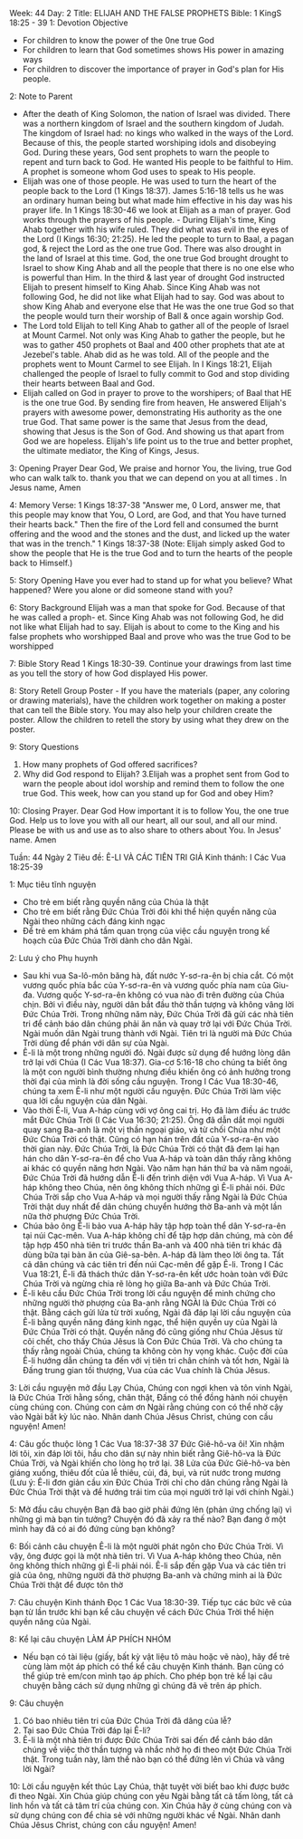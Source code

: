 Week: 44
Day: 2
Title: ELIJAH AND THE FALSE PROPHETS
Bible: 1 KingS 18:25 - 39
1: Devotion Objective
- For children to know the power of the 0ne true God
- For children to learn that God sometimes shows His power in amazing ways
- For children to discover the importance of prayer in God's plan for His people.

2: Note to Parent
- After the death of King Solomon, the nation of Israel was divided. There was a northern kingdom of Israel and the southern kingdom of Judah. The kingdom of Israel had: no kings who walked in the ways of the Lord. Because of this, the people started worshiping idols and disobeying God. During these years, God sent prophets to warn the people to repent and turn back to God. He wanted His people to be faithful to Him. A prophet is someone whom God uses to speak to His people.
- Elijah was one of those people. He was used to turn the heart of the people back to the Lord (1 Kings 18:37). James 5:16-18 tells us he was an ordinary human being but what made him effective in his day was his prayer life. In 1 Kings 18:30-46 we look at Elijah as a man of prayer. God works through the prayers of his people. - During Elijah's time, King Ahab together with his wife ruled. They did what was evil in the eyes of the Lord (I Kings 16:30; 21:25). He led the people to turn to Baal, a pagan god, & reject the Lord as the one true God. There was also drought in the land of Israel at this time. God, the one true God brought drought to Israel to show King Ahab and all the people that there is no one else who is powerful than Him. In the third & last year of drought God instructed Elijah to present himself to King Ahab. Since King Ahab was not following God, he did not like what Elijah had to say. God was about to show King Ahab and everyone else that He was the one true God so that the people would turn their worship of Ball & once again worship God.
- The Lord told Elijah to tell King Ahab to gather all of the people of Israel at Mount Carmel. Not only was King Ahab to gather the people, but he was to gather 450 prophets ot Baal and 400 other prophets that ate at Jezebel's table. Ahab did as he was told. All of the people and the prophets went to Mount Carmel to see Elijah. In I Kings 18:21, Elijah challenged the people of Israel to fully commit to God and stop dividing their hearts between Baal and God.
- Elijah called on God in prayer to prove to the worshipers; of Baal that HE is the one true God. By sending fire from heaven, He answered Elijah's prayers with awesome power, demonstrating His authority as the one true God. That same power is the same that Jesus from the dead, showing that Jesus is the Son of God. And showing us that apart from God we are hopeless. Elijah's life point us to the true and better prophet, the ultimate mediator, the King of Kings, Jesus.

3: Opening Prayer
Dear God, We praise and hornor You, the living, true God who can walk talk to. thank you that we can depend on you at all times . In Jesus name, Amen

4: Memory Verse:
1 Kings 18:37-38 "Answer me, 0 Lord, answer me, that this people may know that You, O Lord, are God, and that You have turned their hearts back." Then the fire of the Lord fell and consumed the burnt offering and the wood and the stones and the dust, and licked up the water that was in the trench." 1 Kings 18:37-38 (Note: Elijah simply asked God to show the people that He is the true God and to turn the hearts of the people back to Himself.)

5: Story Opening
Have you ever had to stand up for what you believe? What happened? Were you alone or did someone stand with you?

6: Story Background
Elijah was a man that spoke for God. Because of that he was called a proph- et. Since King Ahab was not following God, he did not like what Elijah had to say. Elijah is about to come to the King and his false prophets who worshipped Baal and prove who was the true God to be worshipped

7: Bible Story
Read 1 Kings 18:30-39. Continue your drawings from last time as you tell the story of how God displayed His power.

8: Story Retell
Group Poster - If you have the materials (paper, any coloring or drawing materials), have the children work together on making a poster that can tell the Bible story. You may also help your children create the poster. Allow the children to retell the story by using what they drew on the poster.

9: Story Questions
1. How many prophets of God offered sacrifices?
2. Why did God respond to Elijah?
3.Elijah was a prophet sent from God to warn the people about idol worship and remind them to follow the one true God. This week, how can you stand up for God and obey Him?

10: Closing Prayer.
Dear God How important it is to follow You, the one true God. Help us to love you with all our heart, all our soul, and all our mind. Please be with us and use as to also share to others about You. In Jesus' name. Amen



Tuần: 44
Ngày 2
Tiêu đề: Ê-LI VÀ CÁC TIÊN TRI GIẢ
Kinh thánh: I Các Vua 18:25-39

1: Mục tiêu tĩnh nguyện
- Cho trẻ em biết rằng quyền năng của Chúa là thật
- Cho trẻ em biết rằng Đức Chúa Trời đôi khi thể hiện quyền năng của Ngài theo những cách đáng kinh ngạc
- Để trẻ em khám phá tầm quan trọng của việc cầu nguyện trong kế hoạch của Đức Chúa Trời dành cho dân Ngài.

2: Lưu ý cho Phụ huynh
- Sau khi vua Sa-lô-môn băng hà, đất nước Y-sơ-ra-ên bị chia cắt. Có một vương quốc phía bắc của Y-sơ-ra-ên và vương quốc phía nam của Giu-đa. Vương quốc Y-sơ-ra-ên không có vua nào đi trên đường của Chúa chịn. Bởi vì điều này, người dân bắt đầu thờ thần tượng và không vâng lời Đức Chúa Trời. Trong những năm này, Đức Chúa Trời đã gửi các nhà tiên tri để cảnh báo dân chúng phải ăn năn và quay trở lại với Đức Chúa Trời. Ngài muốn dân Ngài trung thành với Ngài. Tiên tri là người mà Đức Chúa Trời dùng để phán với dân sự của Ngài.
- Ê-li là một trong những người đó. Ngài được sử dụng để hướng lòng dân trở lại với Chúa (I Các Vua 18:37). Gia-cơ 5:16-18 cho chúng ta biết ông là một con người bình thường nhưng điều khiến ông có ảnh hưởng trong thời đại của mình là đời sống cầu nguyện. Trong I Các Vua 18:30-46, chúng ta xem Ê-li như một người cầu nguyện. Đức Chúa Trời làm việc qua lời cầu nguyện của dân Ngài.
- Vào thời Ê-li, Vua A-háp cùng với vợ ông cai trị. Họ đã làm điều ác trước mắt Đức Chúa Trời (I Các Vua 16:30; 21:25). Ông đã dẫn dắt mọi người quay sang Ba-anh là một vị thần ngoại giáo, và từ chối Chúa như một Đức Chúa Trời có thật. Cũng có hạn hán trên đất của Y-sơ-ra-ên vào thời gian này. Đức Chúa Trời, là Đức Chúa Trời có thật đã đem lại hạn hán cho dân Y-sơ-ra-ên để cho Vua A-háp và toàn dân thấy rằng không ai khác có quyền năng hơn Ngài. Vào năm hạn hán thứ ba và năm ngoái, Đức Chúa Trời đã hướng dẫn Ê-li đến trình diện với Vua A-háp. Vì Vua A-háp không theo Chúa, nên ông không thích những gì Ê-li phải nói. Đức Chúa Trời sắp cho Vua A-háp và mọi người thấy rằng Ngài là Đức Chúa Trời thật duy nhất để dân chúng chuyển hướng thờ Ba-anh và một lần nữa thờ phượng Đức Chúa Trời.
- Chúa bảo ông Ê-li bảo vua A-háp hãy tập hợp toàn thể dân Y-sơ-ra-ên tại núi Cạc-mên. Vua A-háp không chỉ để tập hợp dân chúng, mà còn để tập hợp 450 nhà tiên tri trước thần Ba-anh và 400 nhà tiên tri khác đã dùng bữa tại bàn ăn của Giê-sa-bên. A-háp đã làm theo lời ông ta. Tất cả dân chúng và các tiên tri đến núi Cạc-mên để gặp Ê-li. Trong I Các Vua 18:21, Ê-li đã thách thức dân Y-sơ-ra-ên kết ước hoàn toàn với Đức Chúa Trời và ngừng chia rẽ lòng họ giữa Ba-anh và Đức Chúa Trời.
- Ê-li kêu cầu Đức Chúa Trời trong lời cầu nguyện để minh chứng cho những người thờ phượng của Ba-anh rằng NGÀI là Đức Chúa Trời có thật. Bằng cách gửi lửa từ trời xuống, Ngài đã đáp lại lời cầu nguyện của Ê-li bằng quyền năng đáng kinh ngạc, thể hiện quyền uy của Ngài là Đức Chúa Trời có thật. Quyền năng đó cũng giống như Chúa Jêsus từ cõi chết, cho thấy Chúa Jêsus là Con Đức Chúa Trời. Và cho chúng ta thấy rằng ngoài Chúa, chúng ta không còn hy vọng khác. Cuộc đời của Ê-li hướng dẫn chúng ta đến với vị tiên tri chân chính và tốt hơn, Ngài là Đấng trung gian tối thượng, Vua của các Vua chính là Chúa Jêsus.

3: Lời cầu nguyện mở đầu
Lạy Chúa, Chúng con ngợi khen và tôn vinh Ngài, là Đức Chúa Trời hằng sống, chân thật, Đấng có thể đồng hành nói chuyện cùng chúng con. Chúng con cảm ơn Ngài rằng chúng con có thể nhờ cậy vào Ngài bất kỳ lúc nào. Nhân danh Chúa Jêsus Christ, chúng con cầu nguyện! Amen!


4: Câu gốc thuộc lòng
1 Các Vua 18:37-38
37 Đức Giê-hô-va ôi! Xin nhậm lời tôi, xin đáp lời tôi, hầu cho dân sự này nhìn biết rằng Giê-hô-va là Đức Chúa Trời, và Ngài khiến cho lòng họ trở lại. 38 Lửa của Đức Giê-hô-va bèn giáng xuống, thiêu đốt của lễ thiêu, củi, đá, bụi, và rút nước trong mương
 (Lưu ý: Ê-li đơn giản cầu xin Đức Chúa Trời chỉ cho dân chúng rằng Ngài là Đức Chúa Trời thật và để hướng trái tim của mọi người trở lại với chính Ngài.)

5: Mở đầu câu chuyện
Bạn đã bao giờ phải đứng lên (phản ứng chống lại) vì những gì mà bạn tin tưởng?
Chuyện đó đã xảy ra thế nào?
Bạn đang ở một mình hay đã có ai đó đứng cùng bạn không?

6: Bối cảnh câu chuyện
Ê-li là một người phát ngôn cho Đức Chúa Trời. Vì vậy, ông được gọi là một nhà tiên tri. Vì Vua A-háp không theo Chúa, nên ông không thích những gì Ê-li phải nói. Ê-li sắp đến gặp Vua và các tiên tri giả của ông, những người đã thờ phượng Ba-anh và chứng minh ai là Đức Chúa Trời thật để được tôn thờ

7: Câu chuyện Kinh thánh
Đọc 1 Các Vua 18:30-39. Tiếp tục các bức vẽ của bạn từ lần trước khi bạn kể câu chuyện về cách Đức Chúa Trời thể hiện quyền năng của Ngài.

8: Kể lại câu chuyện
LÀM ÁP PHÍCH NHÓM
- Nếu bạn có tài liệu (giấy, bất kỳ vật liệu tô màu hoặc vẽ nào), hãy để trẻ cùng làm một áp phích có thể kể câu chuyện Kinh thánh. Bạn cũng có thể giúp trẻ em/con mình tạo áp phích. Cho phép bọn trẻ kể lại câu chuyện bằng cách sử dụng những gì chúng đã vẽ trên áp phích.

9: Câu chuyện
1. Có bao nhiêu tiên tri của Đức Chúa Trời đã dâng của lễ?
2. Tại sao Đức Chúa Trời đáp lại Ê-li?
3. Ê-li là một nhà tiên tri được Đức Chúa Trời sai đến để cảnh báo dân chúng về việc thờ thần tượng và nhắc nhở họ đi theo một Đức Chúa Trời thật.
Trong tuần này, làm thế nào bạn có thể đứng lên vì Chúa và vâng lời Ngài?

10: Lời cầu nguyện kết thúc
Lạy Chúa, thật tuyệt vời biết bao khi được bước đi theo Ngài. Xin Chúa giúp chúng con yêu Ngài bằng tất cả tấm lòng, tất cả linh hồn và tất cả tâm trí của chúng con. Xin Chúa hãy ở cùng chúng con và sử dụng chúng con để chia sẻ với những người khác về Ngài. Nhân danh Chúa Jêsus Christ, chúng con cầu nguyện! Amen!
